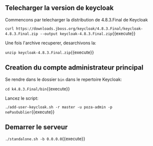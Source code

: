 ## Telecharger la version de keycloak

Commencons par telecharger la distribution de 4.8.3.Final de Keycloak 

`curl https://downloads.jboss.org/keycloak/4.8.3.Final/keycloak-4.8.3.Final.zip --output keycloak-4.8.3.Final.zip`{{execute}}

Une fois l'archive recuperer, desarchivons la:

`unzip keycloak-4.8.3.Final.zip`{{execute}}

## Creation du compte administrateur principal

Se rendre dans le dossier `bin` dans le repertoire Keycloak:

`cd k4.8.3.Final/bin`{{execute}}

Lancez le script: 

`./add-user-keycloak.sh -r master -u poza-admin -p nePasOublier`{{execute}}

## Demarrer le serveur

`./standalone.sh -b 0.0.0.0`{{execute}}